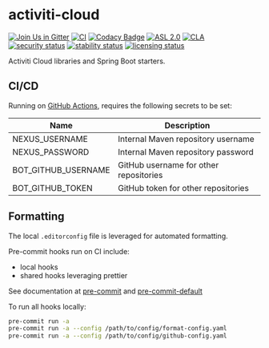 # activiti-cloud

[![Join Us in Gitter](https://badges.gitter.im/Activiti/Activiti7.svg)](https://gitter.im/Activiti/Activiti7?utm_source=badge&utm_medium=badge&utm_campaign=pr-badge&utm_content=badge)
[![CI](https://github.com/Activiti/activiti-cloud/actions/workflows/main.yml/badge.svg)](https://github.com/Activiti/activiti-cloud/actions/workflows/main.yml)
[![Codacy Badge](https://api.codacy.com/project/badge/Grade/05862b3db7344b24b4509d266df77c3a)](https://www.codacy.com/gh/Activiti/activiti-cloud?utm_source=github.com&utm_medium=referral&utm_content=Activiti/activiti-cloud&utm_campaign=Badge_Grade)
[![ASL 2.0](https://img.shields.io/hexpm/l/plug.svg)](https://github.com/Activiti/activiti-cloud/blob/master/LICENSE.txt)
[![CLA](https://cla-assistant.io/readme/badge/Activiti/activiti-cloud)](https://cla-assistant.io/Activiti/activiti-cloud)
[![security status](https://www.meterian.io/badge/gh/Activiti/activiti-cloud/security)](https://www.meterian.io/report/gh/Activiti/activiti-cloud)
[![stability status](https://www.meterian.io/badge/gh/Activiti/activiti-cloud/stability)](https://www.meterian.io/report/gh/Activiti/activiti-cloud)
[![licensing status](https://www.meterian.io/badge/gh/Activiti/activiti-cloud/licensing)](https://www.meterian.io/report/gh/Activiti/activiti-cloud)

Activiti Cloud libraries and Spring Boot starters.

## CI/CD

Running on [GitHub Actions](https://github.com/features/actions), requires the following secrets to be set:

| Name                | Description                            |
| ------------------- | -------------------------------------- |
| NEXUS_USERNAME      | Internal Maven repository username     |
| NEXUS_PASSWORD      | Internal Maven repository password     |
| BOT_GITHUB_USERNAME | GitHub username for other repositories |
| BOT_GITHUB_TOKEN    | GitHub token for other repositories    |

## Formatting

The local `.editorconfig` file is leveraged for automated formatting.

Pre-commit hooks run on CI include:

- local hooks
- shared hooks leveraging prettier

See documentation at [pre-commit](https://github.com/Alfresco/alfresco-build-tools/tree/master/docs#pre-commit) and [pre-commit-default](https://github.com/Alfresco/alfresco-build-tools/tree/master/docs#pre-commit-default)

To run all hooks locally:

```sh
pre-commit run -a
pre-commit run -a --config /path/to/config/format-config.yaml
pre-commit run -a --config /path/to/config/github-config.yaml
```
